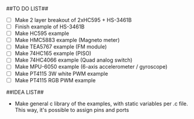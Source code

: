##TO DO LIST##
- [ ] Make 2 layer breakout of 2xHC595 + HS-3461B
- [ ] Finish example of HS-3461B
- [ ] Make HC595 example
- [ ] Make HMC5883 example (Magneto meter)
- [ ] Make TEA5767 example (FM module)
- [ ] Make 74HC165 example (PISO)
- [ ] Make 74HC4066 example (Quad analog switch)
- [ ] Make MPU-6050 example (6-axis accelerometer / gyroscope)
- [ ] Make PT4115 3W white PWM example
- [ ] Make PT4115 RGB PWM example

##IDEA LIST##
* Make general c library of the examples, with static variables per .c file.
  This way, it's possible to assign pins and ports
